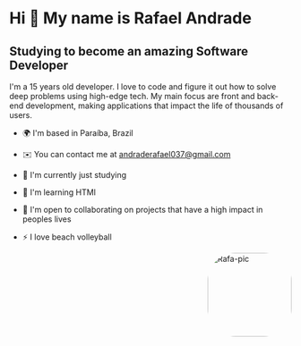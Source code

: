 Hi 👋 My name is Rafael Andrade
==========================

Studying to become an amazing Software Developer
-----------------------------

I'm a 15 years old developer. I love to code and figure it out how to solve deep problems using high-edge tech. My main focus are front and back-end development, making applications that impact the life of thousands of users.

* 🌍  I'm based in Paraíba, Brazil
* ✉️  You can contact me at [andraderafael037@gmail.com](mailto:andraderafael037@gmail.com)
* 🚀  I'm currently just studying
* 🧠  I'm learning HTMl
* 🤝  I'm open to collaborating on projects that have a high impact in peoples lives
* ⚡  I love beach volleyball

  <div>
    <img align="right" alt="Rafa-pic" height="150" style="border-radius:50px;"  src="https://cdn.discordapp.com/attachments/987820569393242185/987820873211863091/Webp.net-gifmaker.gif">
  <div/>
  
  
